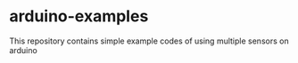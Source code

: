 # arduino-examples
This repository contains simple example codes of using multiple sensors on arduino
